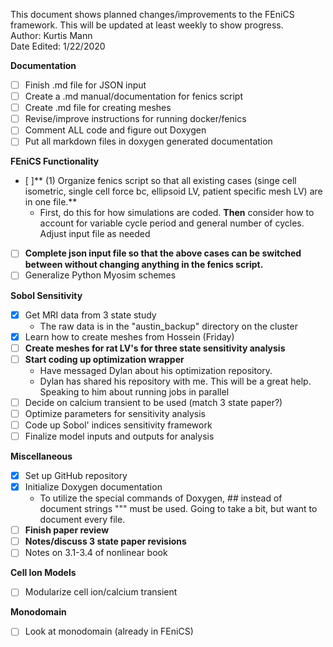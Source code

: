 This document shows planned changes/improvements to the FEniCS framework. This will be updated at least weekly to show progress.  
Author: Kurtis Mann  
Date Edited:  1/22/2020  

**Documentation**
- [ ] Finish .md file for JSON input
- [ ] Create a .md manual/documentation for fenics script
- [ ] Create .md file for creating meshes
- [ ] Revise/improve instructions for running docker/fenics
- [ ] Comment ALL code and figure out Doxygen  
- [ ] Put all markdown files in doxygen generated documentation

**FEniCS Functionality**  
- [ ]** (1) Organize fenics script so that all existing cases (singe cell isometric, single cell force bc, ellipsoid LV, patient specific mesh LV)  are in one file.**
  * First, do this for how simulations are coded. **Then** consider how to account for variable cycle period and general number of cycles. Adjust input file as needed
- [ ] **Complete json input file so that the above cases can be switched between without changing anything in the fenics script.**  
- [ ] Generalize Python Myosim schemes  

**Sobol Sensitivity**
- [x] Get MRI data from 3 state study
  * The raw data is in the "austin_backup" directory on the cluster
- [x] Learn how to create meshes from Hossein (Friday)
- [ ] **Create meshes for rat LV's for three state sensitivity analysis**
- [ ] **Start coding up optimization wrapper**
  - Have messaged Dylan about his optimization repository.
  - Dylan has shared his repository with me. This will be a great help. Speaking to him about running jobs in parallel
- [ ] Decide on calcium transient to be used (match 3 state paper?)
- [ ] Optimize parameters for sensitivity analysis
- [ ] Code up Sobol' indices sensitivity framework
- [ ] Finalize model inputs and outputs for analysis  

**Miscellaneous**
- [x] Set up GitHub repository
- [x] Initialize Doxygen documentation
  * To utilize the special commands of Doxygen, ## instead of document strings """ must be used. Going to take a bit, but want to document every file.
- [ ] **Finish paper review**
- [ ] **Notes/discuss 3 state paper revisions**
- [ ] Notes on 3.1-3.4 of nonlinear book  

**Cell Ion Models**
- [ ] Modularize cell ion/calcium transient  

**Monodomain**
- [ ] Look at monodomain (already in FEniCS)  
